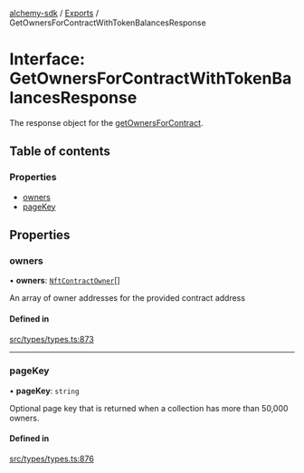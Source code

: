 [alchemy-sdk](../README.md) / [Exports](../modules.md) / GetOwnersForContractWithTokenBalancesResponse

# Interface: GetOwnersForContractWithTokenBalancesResponse

The response object for the [getOwnersForContract](../classes/NftNamespace.md#getownersforcontract).

## Table of contents

### Properties

- [owners](GetOwnersForContractWithTokenBalancesResponse.md#owners)
- [pageKey](GetOwnersForContractWithTokenBalancesResponse.md#pagekey)

## Properties

### owners

• **owners**: [`NftContractOwner`](NftContractOwner.md)[]

An array of owner addresses for the provided contract address

#### Defined in

[src/types/types.ts:873](https://github.com/alchemyplatform/alchemy-sdk-js/blob/8dc500a/src/types/types.ts#L873)

___

### pageKey

• **pageKey**: `string`

Optional page key that is returned when a collection has more than 50,000 owners.

#### Defined in

[src/types/types.ts:876](https://github.com/alchemyplatform/alchemy-sdk-js/blob/8dc500a/src/types/types.ts#L876)
